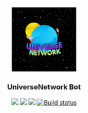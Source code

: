 <!-- PROJECT LOGO -->
<br />
<p align="center">
  <a href="https://github.com/ARVIN3108/UniverseNetwork">
    <img src="logo.jpg" alt="Logo" width="150" height="150">
  </a>

  <h3 align="center">UniverseNetwork Bot</h3>

  <p align="center">
    <a href="https://github.com/ARVIN3108/UniverseNetwork/graphs/contributors"><img src="https://img.shields.io/github/contributors/ARVIN3108/UniverseNetwork.svg?style=for-the-badge"/></a>
    <a href="https://github.com/ARVIN3108/UniverseNetwork/network/members"><img src="https://img.shields.io/github/forks/ARVIN3108/UniverseNetwork.svg?style=for-the-badge"/></a>
    <a href="https://github.com/ARVIN3108/UniverseNetwork/stargazers"><img src="https://img.shields.io/github/stars/ARVIN3108/UniverseNetwork.svg?style=for-the-badge"/></a>
    <a href="https://github.com/ARVIN3108/UniverseNetwork/issues"><img src="https://img.shields.io/github/issues/ARVIN3108/UniverseNetwork.svg?style=for-the-badge" alt="Build status" /></a>
  </p>
</p>

